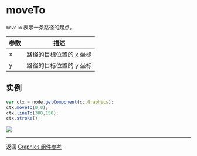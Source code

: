 # moveTo

`moveTo` 表示一条路径的起点。

| 参数 |   描述
| -------------- | ----------- |
| x | 路径的目标位置的 x 坐标
| y | 路径的目标位置的 y 坐标

## 实例

```javascript
var ctx = node.getComponent(cc.Graphics);
ctx.moveTo(0,0);
ctx.lineTo(300,150);
ctx.stroke();
```

<a href="graphics/moveTo.png"><img src="graphics/moveTo.png"></a>

<hr>

返回 [Graphics 组件参考](../../components/graphics.md)
